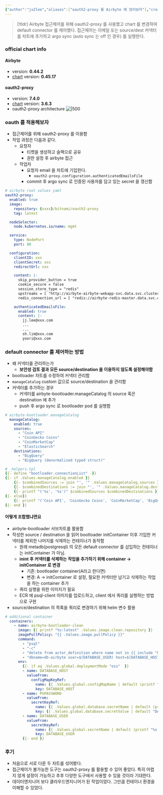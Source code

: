 ```yaml
---
{"author":"jx2lee","aliases":["oauth2-proxy 를 Airbyte 에 얹어보자"],"created":"2023-08-03 13:59","last-updated":"2023-08-12 18:04","tags":["airbyte","helm","oauth2-proxy"],"dg-publish":true,"dg-home-link":true,"dg-show-local-graph":true,"dg-show-backlinks":true,"dg-show-toc":false,"dg-show-inline-title":false,"dg-show-file-tree":false,"dg-enable-search":true,"dg-link-preview":true,"dg-show-tags":true,"dg-pass-frontmatter":true,"permalink":"/data/airbyte/__/airbyte-with-oauth2-proxy/","dgHomeLink":true,"dgPassFrontmatter":true,"dgShowBacklinks":true,"dgShowLocalGraph":true,"dgEnableSearch":true,"dgLinkPreview":true,"dgShowTags":true}
---
```




> [!tldr]
> Airbyte 접근제어를 위해 oauth2-proxy 를 사용했고 chart 를 변경하여 default connector 를 제어했다. 접근제어는 이메일 또는 source/dest 커넥터를 차트에 추가하고 argo sync (auto sync 는 off 인 경우) 를 실행한다.

### official chart info
#### Airbyte
- version: **0.44.2**
- [chart](https://github.com/airbytehq/airbyte-platform/tree/v0.45.17-helm) version: **0.45.17**
#### oauth2-proxy
- version: **7.4.0**
- [chart](https://github.com/bitnami/charts/tree/main/bitnami/oauth2-proxy) version: **3.6.3**
- oauth2-proxy architecture
![|500](https://i.imgur.com/QdNwSJN.png)

### oauth 를 적용해보자
- 접근제어를 위해 oauth2-proxy 를 이용함
- 작업 과정은 다음과 같다.
    - 요청자
		- 티켓을 생성하고 슬랙으로 공유
		- 권한 설정 후 airbyte 접근
	- 작업자
		- 요청자 email 을 차트에 기입한다.
			- `oauth2-proxy.configuration.authenticatedEmailsFile`
		- commit 후 argo sync 로 인증된 사용자를 담고 있는 secret 을 갱신함

```yaml
# airbyte root values yaml
oauth2-proxy:
  enabled: true
  image:
    repository: {xxxx}/bitnami/oauth2-proxy
    tag: latest

  nodeSelector:
    node.kubernetes.io/name: mgmt

  service:
    type: NodePort
    port: 80

  configuration:
    clientID: xxx
    clientSecret: xxx
    redirectUrl: xxx

    content: |-
      skip_provider_button = true
      cookie_secure = false
      session_store_type = "redis"
      upstreams = [ "http://airbyte-airbyte-webapp-svc.data.svc.cluster.local:80" ]
      redis_connection_url = [ "redis://airbyte-redis-master.data.svc.cluster.local:6379/1" ]

    authenticatedEmailsFile:
      enabled: true
      content: |-
        jj.lee@xxx.com
        ...
        ...
        sh.lim@xxx.com
        yoori@xxx.com
```

### default connector 를 제어하는 방법
- 왜 커넥터를 관리하는가
	- **보안성 검토 결과 모든 source/destination 을 이용하지 않도록 설정해야함**
- bootloader 차트를 수정하여 커넥터 관리함
- `manageCatalog` custom 값으로 source/destination 을 관리함
- 커넥터를 추가하는 경우
	- 커넥터를 airbyte-bootloader.manageCatalog 의 source 혹은 destination 에 추가
	- push 후 argo sync 로 bootloader pod 를 실행함
```yaml
# airbyte-bootloader.manageCatalog
  manageCatalog:
    enabled: true
    sources:
      - "Coin API"
      - "CoinGecko Coins"
      - "CoinMarketCap"
      - "ElasticSearch"
    destinations:
      - "BigQuery"
      - "BigQuery (denormalized typed struct)"

```

```yaml
# _helpers.tpl
{{- define "bootloader.connectionList" -}}
{{- if .Values.manageCatalog.enabled }}
    {{- $combinedSources := join "', '" .Values.manageCatalog.sources }}
    {{- $combinedDestinations := join "', '" .Values.manageCatalog.destinations }}
    {{- printf "('%s', '%s')" $combinedSources $combinedDestinations }}
{{- else}}
    {{- printf "('Coin API', 'CoinGecko Coins', 'CoinMarketCap', 'BigQuery', 'BigQuery (denormalized typed struct)')"}}
{{- end }}
```

#### 어떻게 조합했냐면요
- airbyte-bootloader 서브차트를 활용함
- 작성한 source / destination 을 읽어 bootloader initContainer 이후 기입한 커넥터를 제외한 나머지를 삭제하는 컨테이너가 동작함
	- 원래 metadb(postgresql) 의 모든 default connector 를 삽입하는 컨테이너는 initContainer 가 아님.
	- **inint 후 커넥터를 삭제하는 작업을 추가하기 위해 container → initContainer 로 변경**
		- 기존: bootloader container(A라고 한다면)
		- 변경: A -> initContainer 로 설정, 필요한 커넥터만 남기고 삭제하는 작업을 하는 container 추가
	- 쿼리 실행을 위한 이미지가 필요
	- ECR 에 psql-client 이미지를 업로드하고, client 에서 쿼리를 실행하는 방법으로 구현
- source/destination 의 목록을 쿼리로 변경하기 위해 helm 변수 활용

```yml
# additional container
  containers:
    - name: airbyte-bootloader-clean
      image: {{ printf "%s:latest" .Values.image.clean.repository }}
      imagePullPolicy: "{{ .Values.image.pullPolicy }}"
      command:
        - "psql"
        - "-c"
        - "delete from actor_definition where name not in {{ include "bootloader.connectionList" . }};"
        - "dbname=db-airbyte user=$(DATABASE_USER) host=$(DATABASE_HOST)"
      env:
        {{- if eq .Values.global.deploymentMode "oss"  }}
        - name: DATABASE_HOST
          valueFrom:
            configMapKeyRef:
              name: {{ .Values.global.configMapName | default (printf "%s-airbyte-env" .Release.Name) }}
              key: DATABASE_HOST
        - name: PGPASSWORD
          valueFrom:
            secretKeyRef:
              name: {{ .Values.global.database.secretName | default (printf "%s-airbyte-secrets" .Release.Name ) }}
              key: {{ .Values.global.database.secretValue | default "DATABASE_PASSWORD" }}
        - name: DATABASE_USER
          valueFrom:
            secretKeyRef:
              name: {{ .Values.global.secretName | default (printf "%s-airbyte-secrets" .Release.Name) }}
              key: DATABASE_USER
        {{- end }}
```

### 후기
- 처음으로 서로 다른 두 차트를 섞어봤다.
- 접근제어가 불가능한 도구는 oauth2-proxy 를 활용할 수 있어 좋았다. 특히 어렵지 않게 설정이 가능하고 추후 다양한 도구에서 사용할 수 있을 것이라 기대한다.
- 데이터엔지니어 보다 클라우드엔지니어가 된 작업이었다. 그만큼 컨테이너 환경을 이해할 수 있었다.
